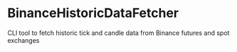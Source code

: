 # BinanceHistoricDataFetcher
CLI tool to fetch historic tick and candle data from Binance futures and spot exchanges
